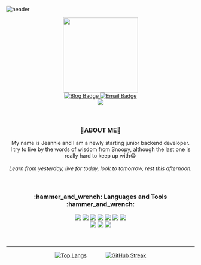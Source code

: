 ![header](https://capsule-render.vercel.app/api?type=waving&color=auto&height=300&section=header&text=Hello%20Visitors!&fontAlignY=40&desc=Welcome%20to%20my%20github🥳&descSize=40&descAlign=50&descAlignY=60&fontSize=90&animation=fadeIn)

<div id="header" align="center">
  <img src="https://media.giphy.com/media/f6hnhHkks8bk4jwjh3/giphy.gif" width="200"/>
  <div id="sns">
    <a href="https://jeanniejang.github.io/" target="_blank">
      <img src="https://img.shields.io/badge/DevBlog-FF5722?style=for-the-badge&logo=Blogger&logoColor=white" alt="Blog Badge"/>
    </a>
<!--     <a href="your-linkedin-URL">
      <img src="https://img.shields.io/badge/LinkedIn-blue?style=for-the-badge&logo=linkedin&logoColor=white" alt="LinkedIn Badge"/>
    </a> -->
    <a href="mailto:jhjang.sdev@gmail.com" target="_blank">
      <img src="https://img.shields.io/badge/Gmail-EA4335?style=for-the-badge&logo=Gmail&logoColor=white" alt="Email Badge"/>
    </a>
  </div>
  <a href="https://hits.seeyoufarm.com"><img src="https://hits.seeyoufarm.com/api/count/incr/badge.svg?url=https%3A%2F%2Fgithub.com%2Fjeanniejang%2Fhit-counter&count_bg=%2379C83D&title_bg=%23555555&icon=&icon_color=%23E7E7E7&title=hits&edge_flat=false"/></a>
</div>
<br>
<br>
<div id="aboutme" align="center">
  <h3>🔆ABOUT ME🔆</h3>
  My name is Jeannie and I am a newly starting junior backend developer.
  <br>
  I try to live by the words of wisdom from Snoopy, although the last one is really hard to keep up with😂
  <br>
  <br>
  <i>Learn from yesterday, live for today, look to tomorrow, rest this afternoon.</i>
</div>
<br>
<br>
<div id="skills" align="center">
  <h3>:hammer_and_wrench: Languages and Tools :hammer_and_wrench:</h3>
  <div>
    <img src="https://img.shields.io/badge/JAVA-007396?style=flat&logo=java&logoColor=white"> 
    <img src="https://img.shields.io/badge/Spring-6DB33F?style=flat&logo=Spring&logoColor=white">
    <img src="https://img.shields.io/badge/SpringBoot-6DB33F?style=flat&logo=SpringBoot&logoColor=white">
    <img src="https://img.shields.io/badge/MySQL-4479A1?style=flat&logo=MySQL&logoColor=white">
    <img src="https://img.shields.io/badge/MongoDB-47A248?style=flat&logo=MongoDB&logoColor=white">
    <img src="https://img.shields.io/badge/AWS-232F3E?style=flat&logo=Amazon AWS&logoColor=white">
    <img src="https://img.shields.io/badge/ElasticStack-005571?style=flat&logo=Elastic Stack&logoColor=white">
    <br>
    <img src="https://img.shields.io/badge/HTML5-E34F26?style=flat&logo=HTML5&logoColor=white">
    <img src="https://img.shields.io/badge/CSS3-1572B6?style=flat&logo=CSS3&logoColor=white">
    <img src="https://img.shields.io/badge/JavaScript-F7DF1E?style=flat&logo=JavaScript&logoColor=white">
   </div>
</div>
<br>
<br>

---   
<div align=center>
  
[![Top Langs](https://github-readme-stats.vercel.app/api/top-langs/?username=jeanniejang&layout=compact)](https://github.com/anuraghazra/github-readme-stats)&nbsp;&nbsp;&nbsp;&nbsp;&nbsp;&nbsp;&nbsp;&nbsp;&nbsp;&nbsp;&nbsp;&nbsp;
[![GitHub Streak](https://streak-stats.demolab.com?user=jeanniejang&theme=blood)](https://git.io/streak-stats)
